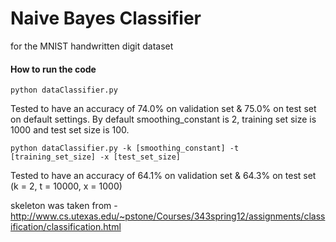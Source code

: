 # Naive Bayes Classifier 
for the MNIST handwritten digit dataset

#### How to run the code 
```
python dataClassifier.py 
```
Tested to have an accuracy of 74.0% on validation set & 75.0% on test set on default settings.
By default smoothing_constant is 2, training set size is 1000 and test set size is 100.




```
python dataClassifier.py -k [smoothing_constant] -t [training_set_size] -x [test_set_size]
```

Tested to have an accuracy of 64.1% on validation set & 64.3% on test set 
(k = 2, t = 10000, x = 1000)

skeleton was taken from -
http://www.cs.utexas.edu/~pstone/Courses/343spring12/assignments/classification/classification.html
